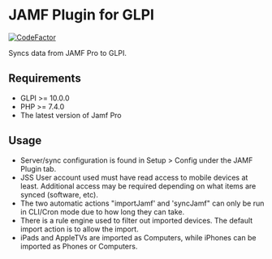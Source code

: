# JAMF Plugin for GLPI

[![CodeFactor](https://www.codefactor.io/repository/github/cconard96/jamf/badge/master)](https://www.codefactor.io/repository/github/cconard96/jamf/overview/master)

Syncs data from JAMF Pro to GLPI.

## Requirements
- GLPI >= 10.0.0
- PHP >= 7.4.0
- The latest version of Jamf Pro

## Usage
- Server/sync configuration is found in Setup > Config under the JAMF Plugin tab.
- JSS User account used must have read access to mobile devices at least. Additional access may be required depending on what items are synced (software, etc).
- The two automatic actions "importJamf' and 'syncJamf" can only be run in CLI/Cron mode due to how long they can take.
- There is a rule engine used to filter out imported devices. The default import action is to allow the import.
- iPads and AppleTVs are imported as Computers, while iPhones can be imported as Phones or Computers.
